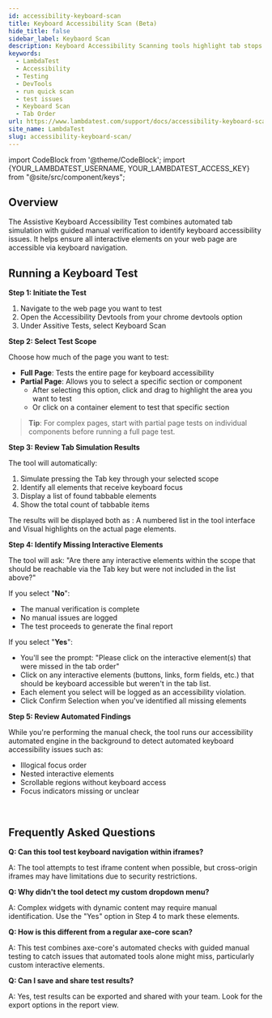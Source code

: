 ```yaml
---
id: accessibility-keyboard-scan
title: Keyboard Accessibility Scan (Beta)
hide_title: false
sidebar_label: Keybaord Scan
description: Keyboard Accessibility Scanning tools highlight tab stops sequentially, making tab order identification effortless. Users can review the results, mark any overlooked interactive elements, and generate detailed keyboard accessibility reports.
keywords:
  - LambdaTest
  - Accessibility
  - Testing
  - DevTools
  - run quick scan
  - test issues
  - Keyboard Scan
  - Tab Order
url: https://www.lambdatest.com/support/docs/accessibility-keyboard-scan/
site_name: LambdaTest
slug: accessibility-keyboard-scan/
---
```


import CodeBlock from '@theme/CodeBlock';
import {YOUR_LAMBDATEST_USERNAME, YOUR_LAMBDATEST_ACCESS_KEY} from "@site/src/component/keys";

<script type="application/ld+json"
      dangerouslySetInnerHTML={{ __html: JSON.stringify({
       "@context": "https://schema.org",
        "@type": "BreadcrumbList",
        "itemListElement": [{
          "@type": "ListItem",
          "position": 1,
          "name": "Home",
          "item": "https://www.lambdatest.com"
        },{
          "@type": "ListItem",
          "position": 2,
          "name": "Support",
          "item": "https://www.lambdatest.com/support/docs/"
        },{
          "@type": "ListItem",
          "position": 3,
          "name": "What is Accessibility Testing",
          "item": "https://www.lambdatest.com/support/docs/accessibility-keyboard-scan/"
        }]
      })
    }}
></script>

## Overview

The Assistive Keyboard Accessibility Test combines automated tab simulation with guided manual verification to identify keyboard accessibility issues. It helps ensure all interactive elements on your web page are accessible via keyboard navigation.

## Running a Keyboard Test

**Step 1: Initiate the Test**

1. Navigate to the web page you want to test
2. Open the Accessibility Devtools from your chrome devtools option
3. Under Assitive Tests, select Keyboard Scan

**Step 2: Select Test Scope**

Choose how much of the page you want to test:

- **Full Page**: Tests the entire page for keyboard accessibility
- **Partial Page**: Allows you to select a specific section or component
  - After selecting this option, click and drag to highlight the area you want to test
  - Or click on a container element to test that specific section

> **Tip**: For complex pages, start with partial page tests on individual components before running a full page test.

**Step 3: Review Tab Simulation Results**

The tool will automatically:

1. Simulate pressing the Tab key through your selected scope
2. Identify all elements that receive keyboard focus
3. Display a list of found tabbable elements
4. Show the total count of tabbable items

The results will be displayed both as : A numbered list in the tool interface and Visual highlights on the actual page elements.

**Step 4: Identify Missing Interactive Elements**

The tool will ask: "Are there any interactive elements within the scope that should be reachable via the Tab key but were not included in the list above?"

If you select "**No**":

- The manual verification is complete
- No manual issues are logged
- The test proceeds to generate the final report

If you select "**Yes**":

- You'll see the prompt: "Please click on the interactive element(s) that were missed in the tab order"
- Click on any interactive elements (buttons, links, form fields, etc.) that should be keyboard accessible but weren't in the tab list.
- Each element you select will be logged as an accessibility violation.
- Click Confirm Selection when you've identified all missing elements

**Step 5: Review Automated Findings**

While you're performing the manual check, the tool runs our accessibility automated engine in the background to detect automated keyboard accessibility issues such as:

- Illogical focus order
- Nested interactive elements
- Scrollable regions without keyboard access
- Focus indicators missing or unclear

<br/>

## Frequently Asked Questions

**Q: Can this tool test keyboard navigation within iframes?**

A: The tool attempts to test iframe content when possible, but cross-origin iframes may have limitations due to security restrictions.

**Q: Why didn't the tool detect my custom dropdown menu?**

A: Complex widgets with dynamic content may require manual identification. Use the "Yes" option in Step 4 to mark these elements.

**Q: How is this different from a regular axe-core scan?**

A: This test combines axe-core's automated checks with guided manual testing to catch issues that automated tools alone might miss, particularly custom interactive elements.

**Q: Can I save and share test results?**

A: Yes, test results can be exported and shared with your team. Look for the export options in the report view.
